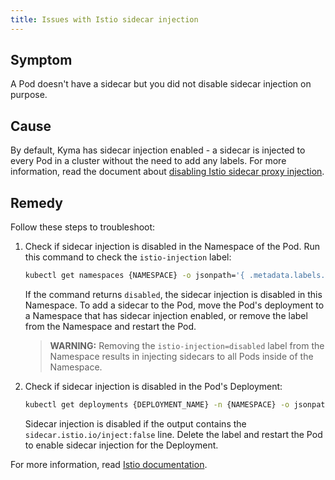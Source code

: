 ```yaml
---
title: Issues with Istio sidecar injection
---
```


## Symptom

A Pod doesn't have a sidecar but you did not disable sidecar injection on purpose.

## Cause

By default, Kyma has sidecar injection enabled - a sidecar is injected to every Pod in a cluster without the need to add any labels. For more information, read the document about [disabling Istio sidecar proxy injection](../../operations/smsh-01-istio-disable-sidecar-injection.md).

## Remedy

Follow these steps to troubleshoot:

1. Check if sidecar injection is disabled in the Namespace of the Pod. Run this command to check the `istio-injection` label:

    ```bash
    kubectl get namespaces {NAMESPACE} -o jsonpath='{ .metadata.labels.istio-injection }'
    ```

    If the command returns `disabled`, the sidecar injection is disabled in this Namespace. To add a sidecar to the Pod, move the Pod's deployment to a Namespace that has sidecar injection enabled, or remove the label from the Namespace and restart the Pod.

    >**WARNING:** Removing the `istio-injection=disabled` label from the Namespace results in injecting sidecars to all Pods inside of the Namespace.

2. Check if sidecar injection is disabled in the Pod's Deployment:

    ```bash
    kubectl get deployments {DEPLOYMENT_NAME} -n {NAMESPACE} -o jsonpath='{ .spec.template.metadata.annotations }'
    ```

   Sidecar injection is disabled if the output contains the `sidecar.istio.io/inject:false` line. Delete the label and restart the Pod to enable sidecar injection for the Deployment.

For more information, read [Istio documentation](https://istio.io/docs/ops/common-problems/injection/).
